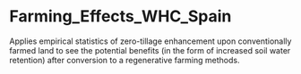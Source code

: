 # Farming_Effects_WHC_Spain
Applies empirical statistics of zero-tillage enhancement upon conventionally farmed land to see the potential benefits (in the form of increased soil water retention) after conversion to a regenerative farming methods.
